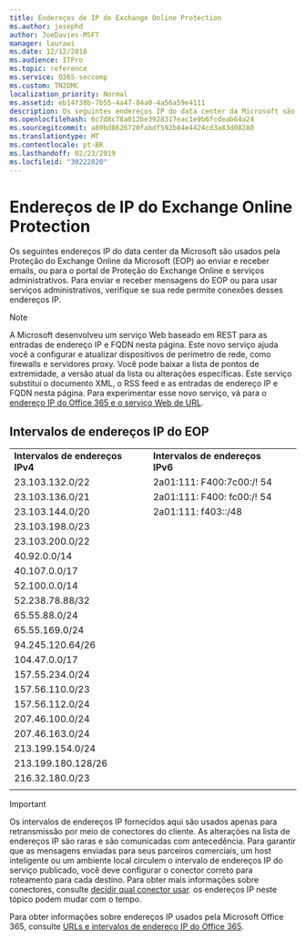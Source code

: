 ```yaml
---
title: Endereços de IP do Exchange Online Protection
ms.author: josephd
author: JoeDavies-MSFT
manager: laurawi
ms.date: 12/12/2018
ms.audience: ITPro
ms.topic: reference
ms.service: O365-seccomp
ms.custom: TN2DMC
localization_priority: Normal
ms.assetid: eb14f38b-7b55-4a47-84a0-4a56a59e4111
description: Os seguintes endereços IP do data center da Microsoft são usados pela Proteção do Exchange Online da Microsoft (EOP) ao enviar e receber emails, ou para o portal de Proteção do Exchange Online e serviços administrativos. Para enviar e receber mensagens do EOP ou para usar serviços administrativos, verifique se sua rede permite conexões desses endereços IP.
ms.openlocfilehash: 6c7d8c78a012be3928317eac1e9b6fcdeab64a24
ms.sourcegitcommit: a80bd8626720fabdf592b84e4424cd3a83d08280
ms.translationtype: MT
ms.contentlocale: pt-BR
ms.lasthandoff: 02/23/2019
ms.locfileid: "30222820"
---
```

# <a name="exchange-online-protection-ip-addresses"></a>Endereços de IP do Exchange Online Protection

Os seguintes endereços IP do data center da Microsoft são usados pela Proteção do Exchange Online da Microsoft (EOP) ao enviar e receber emails, ou para o portal de Proteção do Exchange Online e serviços administrativos. Para enviar e receber mensagens do EOP ou para usar serviços administrativos, verifique se sua rede permite conexões desses endereços IP.
 
> [!NOTE]
> A Microsoft desenvolveu um serviço Web baseado em REST para as entradas de endereço IP e FQDN nesta página. Este novo serviço ajuda você a configurar e atualizar dispositivos de perímetro de rede, como firewalls e servidores proxy. Você pode baixar a lista de pontos de extremidade, a versão atual da lista ou alterações específicas. Este serviço substitui o documento XML, o RSS feed e as entradas de endereço IP e FQDN nesta página. Para experimentar esse novo serviço, vá para o [endereço IP do Office 365 e o serviço Web de URL](https://docs.microsoft.com/office365/enterprise/office-365-ip-web-service). 
 
## <a name="eop-ip-address-ranges"></a>Intervalos de endereços IP do EOP

||||
|:-----|:-----|:-----|
|**Intervalos de endereços IPv4** <br/> |**Intervalos de endereços IPv6** <br/> |
| 23.103.132.0/22 | 2a01:111: F400:7c00:/! 54 |
| 23.103.136.0/21 | 2a01:111: F400: fc00:/! 54 |
| 23.103.144.0/20 | 2a01:111: f403::/48 |
| 23.103.198.0/23 |  |
| 23.103.200.0/22 |  |
| 40.92.0.0/14 |  |
| 40.107.0.0/17 |  |
| 52.100.0.0/14 |  |
| 52.238.78.88/32 |  |
| 65.55.88.0/24 |  |
| 65.55.169.0/24 |  |
| 94.245.120.64/26 |  |
| 104.47.0.0/17 |  |
| 157.55.234.0/24 |  |
| 157.56.110.0/23 |  |
| 157.56.112.0/24 |  |
| 207.46.100.0/24 |  |
| 207.46.163.0/24 |  |
| 213.199.154.0/24 |  |
| 213.199.180.128/26 |  |
| 216.32.180.0/23 |  |
||||
 
> [!IMPORTANT]
> Os intervalos de endereços IP fornecidos aqui são usados apenas para retransmissão por meio de conectores do cliente. As alterações na lista de endereços IP são raras e são comunicadas com antecedência. Para garantir que as mensagens enviadas para seus parceiros comerciais, um host inteligente ou um ambiente local circulem o intervalo de endereços IP do serviço publicado, você deve configurar o conector correto para roteamento para cada destino. Para obter mais informações sobre conectores, consulte [decidir qual conector usar](https://docs.microsoft.com/exchange/mail-flow-best-practices/use-connectors-to-configure-mail-flow/set-up-connectors-to-route-mail). os endereços IP neste tópico podem mudar com o tempo.  
 
Para obter informações sobre endereços IP usados pela Microsoft Office 365, consulte [URLs e intervalos de endereço IP do Office 365](https://go.microsoft.com/fwlink/p/?LinkId=324165).

